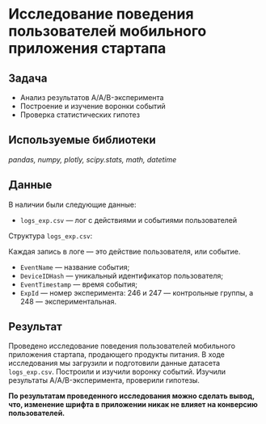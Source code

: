 # Исследование поведения пользователей мобильного приложения стартапа

## Задача

- Анализ результатов A/A/B-эксперимента
- Построение и изучение воронки событий
- Проверка статистических гипотез

## Используемые библиотеки
*pandas, numpy, plotly, scipy.stats, math, datetime*

## Данные

В наличии были следующие данные:  

- `logs_exp.csv` — лог с действиями и событиями пользователей

Структура `logs_exp.csv`:

Каждая запись в логе — это действие пользователя, или событие. 
- `EventName` — название события;
- `DeviceIDHash` — уникальный идентификатор пользователя;
- `EventTimestamp` — время события;
- `ExpId` — номер эксперимента: 246 и 247 — контрольные группы, а 248 — экспериментальная.

## Результат

Проведено исследование поведения пользователей мобильного приложения стартапа, продающего продукты питания. В ходе исследования мы загрузили и подготовили данные датасета `logs_exp.csv`. Построили и изучили воронку событий. Изучили результаты A/A/B-эксперимента, проверили гипотезы.

**По результатам проведенного исследования можно сделать вывод, что, изменение шрифта в приложении никак не влияет на конверсию пользователей.**
